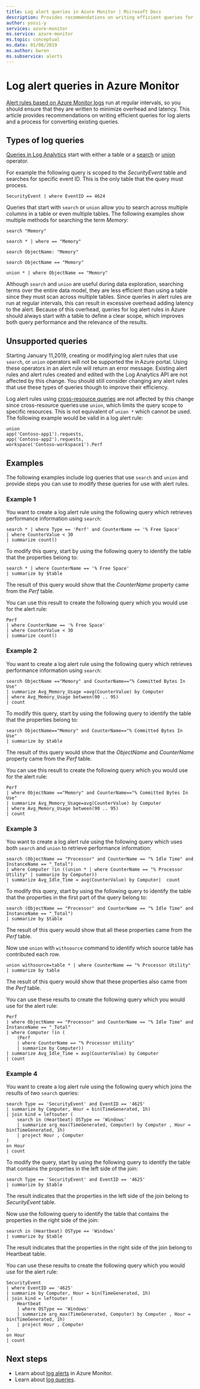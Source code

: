 ```yaml
---
title: Log alert queries in Azure Monitor | Microsoft Docs
description: Provides recommendations on writing efficient queries for log alerts in Azure Monitor updates and a process for converting existing queries.
author: yossi-y
services: azure-monitor
ms.service: azure-monitor
ms.topic: conceptual
ms.date: 01/08/2019
ms.author: bwren
ms.subservice: alerts
---
```

# Log alert queries in Azure Monitor
[Alert rules based on Azure Monitor logs](alerts-unified-log.md) run at regular intervals, so you should ensure that they are written to minimize overhead and latency. This article provides recommendations on writing efficient queries for log alerts and a process for converting existing queries. 

## Types of log queries
[Queries in Log Analytics](../log-query/log-query-overview.md) start with either a table or a [search](/azure/kusto/query/searchoperator) or [union](/azure/kusto/query/unionoperator) operator.

For example the following query is scoped to the _SecurityEvent_ table and searches for specific event ID. This is the only table that the query must process.

``` Kusto
SecurityEvent | where EventID == 4624 
```

Queries that start with `search` or `union` allow you to search across multiple columns in a table or even multiple tables. The following examples show multiple methods for searching the term _Memory_:

```Kusto
search "Memory"

search * | where == "Memory"

search ObjectName: "Memory"

search ObjectName == "Memory"

union * | where ObjectName == "Memory"
```
 

Although `search` and `union` are useful during data exploration, searching terms over the entire data model, they are less efficient than using a table since they must scan across multiple tables. Since queries in alert rules are run at regular intervals, this can result in excessive overhead adding latency to the alert. Because of this overhead, queries for log alert rules in Azure should always start with a table to define a clear scope, which improves both query performance and the relevance of the results.

## Unsupported queries
Starting January 11,2019, creating or modifying log alert rules that use `search`, or `union` operators will not be supported the in Azure portal. Using these operators in an alert rule will return an error message. Existing alert rules and alert rules created and edited with the Log Analytics API are not affected by this change. You should still consider changing any alert rules that use these types of queries though to improve their efficiency.  

Log alert rules using [cross-resource queries](../log-query/cross-workspace-query.md) are not affected by this change since cross-resource queries use `union`, which limits the query scope to specific resources. This is not equivalent of `union *` which cannot be used.  The following example would be valid in a log alert rule:

```Kusto
union 
app('Contoso-app1').requests, 
app('Contoso-app2').requests, 
workspace('Contoso-workspace1').Perf 
```
 

## Examples
The following examples include log queries that use `search` and `union` and provide steps you can use to modify these queries for use with alert rules.

### Example 1
You want to create a log alert rule using the following query which retrieves performance information using `search`: 

``` Kusto
search * | where Type == 'Perf' and CounterName == '% Free Space' 
| where CounterValue < 30 
| summarize count()
```
  

To modify this query, start by using the following query to identify the table that the properties belong to:

``` Kusto
search * | where CounterName == '% Free Space'
| summarize by $table
```
 

The result of this query would show that the _CounterName_ property came from the _Perf_ table. 

You can use this result to create the following query which you would use for the alert rule:

``` Kusto
Perf 
| where CounterName == '% Free Space' 
| where CounterValue < 30 
| summarize count()
```


### Example 2
You want to create a log alert rule using the following query which retrieves performance information using `search`: 

``` Kusto
search ObjectName =="Memory" and CounterName=="% Committed Bytes In Use"  
| summarize Avg_Memory_Usage =avg(CounterValue) by Computer 
| where Avg_Memory_Usage between(90 .. 95)  
| count 
```
  

To modify this query, start by using the following query to identify the table that the properties belong to:

``` Kusto
search ObjectName=="Memory" and CounterName=="% Committed Bytes In Use" 
| summarize by $table 
```
 

The result of this query would show that the _ObjectName_ and _CounterName_ property came from the _Perf_ table. 

You can use this result to create the following query which you would use for the alert rule:

``` Kusto
Perf 
| where ObjectName =="Memory" and CounterName=="% Committed Bytes In Use" 
| summarize Avg_Memory_Usage=avg(CounterValue) by Computer 
| where Avg_Memory_Usage between(90 .. 95)  
| count 
```
 

### Example 3

You want to create a log alert rule using the following query which uses both `search` and `union` to retrieve performance information: 

``` Kusto
search (ObjectName == "Processor" and CounterName == "% Idle Time" and InstanceName == "_Total")  
| where Computer !in ((union * | where CounterName == "% Processor Utility" | summarize by Computer))
| summarize Avg_Idle_Time = avg(CounterValue) by Computer|  count  
```
 

To modify this query, start by using the following query to identify the table that the properties in the first part of the query belong to: 

``` Kusto
search (ObjectName == "Processor" and CounterName == "% Idle Time" and InstanceName == "_Total")  
| summarize by $table 
```

The result of this query would show that all these properties came from the _Perf_ table. 

Now use `union` with `withsource` command to identify which  source table has contributed each row.

``` Kusto
union withsource=table * | where CounterName == "% Processor Utility" 
| summarize by table 
```
 

The result of this query would show that these properties also came from the _Perf_ table. 

You can use these results to create the following query which you would use for the alert rule: 

``` Kusto
Perf 
| where ObjectName == "Processor" and CounterName == "% Idle Time" and InstanceName == "_Total" 
| where Computer !in ( 
    (Perf 
    | where CounterName == "% Processor Utility" 
    | summarize by Computer)) 
| summarize Avg_Idle_Time = avg(CounterValue) by Computer 
| count 
``` 

### Example 4
You want to create a log alert rule using the following query which joins the results of two `search` queries:

```Kusto
search Type == 'SecurityEvent' and EventID == '4625' 
| summarize by Computer, Hour = bin(TimeGenerated, 1h) 
| join kind = leftouter ( 
    search in (Heartbeat) OSType == 'Windows' 
    | summarize arg_max(TimeGenerated, Computer) by Computer , Hour = bin(TimeGenerated, 1h) 
    | project Hour , Computer  
)  
on Hour 
| count 
```
 

To modify the query, start by using the following query to identify the table that contains the properties in the left side of the join: 

``` Kusto
search Type == 'SecurityEvent' and EventID == '4625' 
| summarize by $table 
```
 

The result indicates that the properties in the left side of the join belong to _SecurityEvent_ table. 

Now use the following query to identify the table that contains the properties in the right side of the join: 

 
``` Kusto
search in (Heartbeat) OSType == 'Windows' 
| summarize by $table 
```

 
The result indicates that the properties in the right side of the join belong to Heartbeat table. 

You can use these results to create the following query which you would use for the alert rule: 


``` Kusto
SecurityEvent
| where EventID == '4625'
| summarize by Computer, Hour = bin(TimeGenerated, 1h)
| join kind = leftouter (
    Heartbeat  
    | where OSType == 'Windows' 
    | summarize arg_max(TimeGenerated, Computer) by Computer , Hour = bin(TimeGenerated, 1h) 
    | project Hour , Computer  
)  
on Hour 
| count 
```

## Next steps
- Learn about [log alerts](alerts-log.md) in Azure Monitor.
- Learn about [log queries](../log-query/log-query-overview.md).

